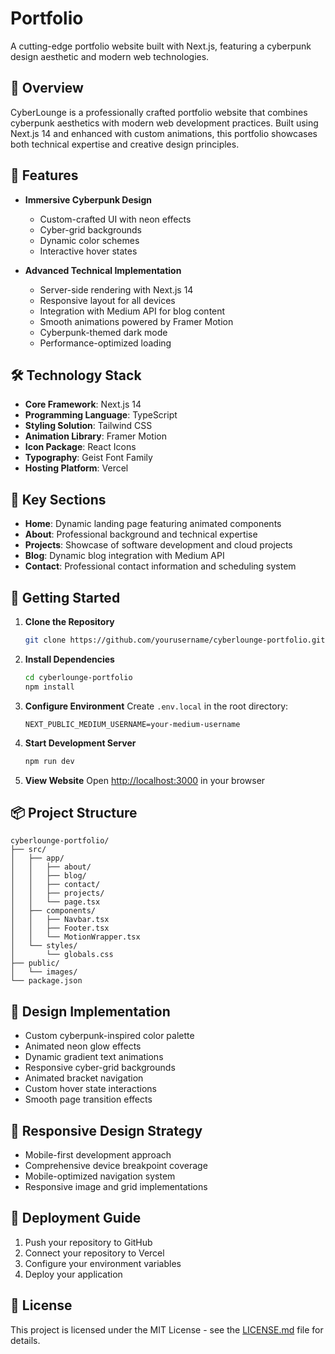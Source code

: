 # <CYBERLOUNGE/> Portfolio

A cutting-edge portfolio website built with Next.js, featuring a cyberpunk design aesthetic and modern web technologies.



## 🌟 Overview

CyberLounge is a professionally crafted portfolio website that combines cyberpunk aesthetics with modern web development practices. Built using Next.js 14 and enhanced with custom animations, this portfolio showcases both technical expertise and creative design principles.

## 🚀 Features

- **Immersive Cyberpunk Design**
  - Custom-crafted UI with neon effects
  - Cyber-grid backgrounds
  - Dynamic color schemes
  - Interactive hover states

- **Advanced Technical Implementation**
  - Server-side rendering with Next.js 14
  - Responsive layout for all devices
  - Integration with Medium API for blog content
  - Smooth animations powered by Framer Motion
  - Cyberpunk-themed dark mode
  - Performance-optimized loading

## 🛠️ Technology Stack

- **Core Framework**: Next.js 14
- **Programming Language**: TypeScript
- **Styling Solution**: Tailwind CSS
- **Animation Library**: Framer Motion
- **Icon Package**: React Icons
- **Typography**: Geist Font Family
- **Hosting Platform**: Vercel

## 📱 Key Sections

- **Home**: Dynamic landing page featuring animated components
- **About**: Professional background and technical expertise
- **Projects**: Showcase of software development and cloud projects
- **Blog**: Dynamic blog integration with Medium API
- **Contact**: Professional contact information and scheduling system

## 🚀 Getting Started

1. **Clone the Repository**
   ```bash
   git clone https://github.com/yourusername/cyberlounge-portfolio.git
   ```

2. **Install Dependencies**
   ```bash
   cd cyberlounge-portfolio
   npm install
   ```

3. **Configure Environment**
   Create `.env.local` in the root directory:
   ```env
   NEXT_PUBLIC_MEDIUM_USERNAME=your-medium-username
   ```

4. **Start Development Server**
   ```bash
   npm run dev
   ```

5. **View Website**
   Open [http://localhost:3000](http://localhost:3000) in your browser

## 📦 Project Structure

```
cyberlounge-portfolio/
├── src/
│   ├── app/
│   │   ├── about/
│   │   ├── blog/
│   │   ├── contact/
│   │   ├── projects/
│   │   └── page.tsx
│   ├── components/
│   │   ├── Navbar.tsx
│   │   ├── Footer.tsx
│   │   └── MotionWrapper.tsx
│   └── styles/
│       └── globals.css
├── public/
│   └── images/
└── package.json
```

## 🎨 Design Implementation

- Custom cyberpunk-inspired color palette
- Animated neon glow effects
- Dynamic gradient text animations
- Responsive cyber-grid backgrounds
- Animated bracket navigation
- Custom hover state interactions
- Smooth page transition effects

## 📱 Responsive Design Strategy

- Mobile-first development approach
- Comprehensive device breakpoint coverage
- Mobile-optimized navigation system
- Responsive image and grid implementations

## 🚀 Deployment Guide

1. Push your repository to GitHub
2. Connect your repository to Vercel
3. Configure your environment variables
4. Deploy your application

## 📄 License

This project is licensed under the MIT License - see the [LICENSE.md](LICENSE.md) file for details.

